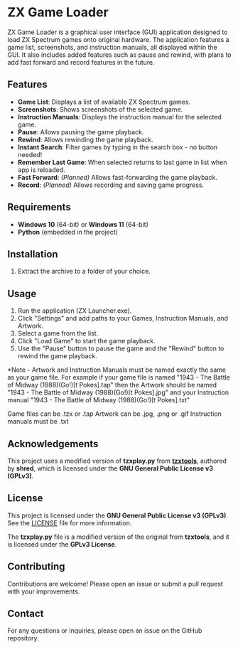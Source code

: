 # ZX Game Loader

ZX Game Loader is a graphical user interface (GUI) application designed to load ZX Spectrum games onto original hardware. The application features a game list, screenshots, and instruction manuals, all displayed within the GUI. It also includes added features such as pause and rewind, with plans to add fast forward and record features in the future.

## Features
- **Game List**: Displays a list of available ZX Spectrum games.
- **Screenshots**: Shows screenshots of the selected game.
- **Instruction Manuals**: Displays the instruction manual for the selected game.
- **Pause**: Allows pausing the game playback.
- **Rewind**: Allows rewinding the game playback.
- **Instant Search**: Filter games by typing in the search box - no button needed!
- **Remember Last Game**: When selected returns to last game in list when app is reloaded.
- **Fast Forward**: *(Planned)* Allows fast-forwarding the game playback.
- **Record**: *(Planned)* Allows recording and saving game progress.

## Requirements
- **Windows 10** (64-bit) or **Windows 11** (64-bit)
- **Python** (embedded in the project)

## Installation

1. Extract the archive to a folder of your choice.

## Usage

1. Run the application (ZX Launcher.exe).
2. Click "Settings" and add paths to your Games, Instruction Manuals, and Artwork.
3. Select a game from the list.
4. Click "Load Game" to start the game playback.
5. Use the "Pause" button to pause the game and the "Rewind" button to rewind the game playback.

*Note - Artwork and Instruction Manuals must be named exactly the same as your game file.
For example if your game file is named "1943 - The Battle of Midway (1988)(Go!)[t Pokes].tap" then the Artwork should be named "1943 - The Battle of Midway (1988)(Go!)[t Pokes].jpg" and your Instruction manual "1943 - The Battle of Midway (1988)(Go!)[t Pokes].txt"

Game files can be .tzx or .tap
Artwork can be .jpg, .png or .gif
Instruction manuals must be .txt 

## Acknowledgements

This project uses a modified version of **tzxplay.py** from **[tzxtools](https://github.com/shred/tzxtools)**, authored by **shred**, which is licensed under the **GNU General Public License v3 (GPLv3)**.

## License

This project is licensed under the **GNU General Public License v3 (GPLv3)**. See the [LICENSE](./LICENSE) file for more information.

The **tzxplay.py** file is a modified version of the original from **tzxtools**, and it is licensed under the **GPLv3 License**.

## Contributing

Contributions are welcome! Please open an issue or submit a pull request with your improvements.

## Contact

For any questions or inquiries, please open an issue on the GitHub repository.

